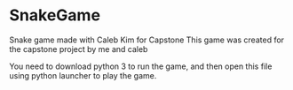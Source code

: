 # SnakeGame
Snake game made with Caleb Kim for Capstone
This game was created for the capstone project by me and caleb

You need to download python 3 to run the game, and then open this file using python launcher to play the game.
